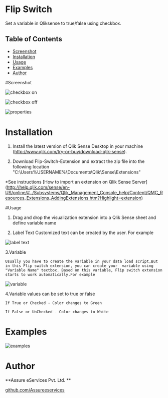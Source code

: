 # Flip Switch

Set a variable in Qliksense to true/false using checkbox.

## Table of Contents
* [Screenshot](#screenshot)
* [Installation](#installation)
* [Usage](#usage)
* [Examples](#Examples)
* [Author](#author)



#Screenshot

![checkbox on](https://cloud.githubusercontent.com/assets/18327523/14352157/c51508a2-fcf0-11e5-865d-58aad7e1165c.png)

![checkbox off](https://cloud.githubusercontent.com/assets/18327523/14352158/c51538f4-fcf0-11e5-942c-5ae4109ad9c8.png)

![properties](https://cloud.githubusercontent.com/assets/18327523/14352156/c511b170-fcf0-11e5-946b-0fc656ac7c77.png)


# Installation

1. Install the latest version of Qlik Sense Desktop in your machine (http://www.qlik.com/try-or-buy/download-qlik-sense).

2. Download Flip-Switch-Extension and extract the zip file into the following location "C:\Users\%USERNAME%\Documents\Qlik\Sense\Extensions\"

*See instructions 
[How to import an extension on Qlik Sense Server]
(http://help.qlik.com/sense/en-US/online/#../Subsystems/Qlik_Management_Console_help/Content/QMC_Resources_Extensions_AddingExtensions.htm?Highlight=extension)

#Usage

1. Drag and drop the visualization extension into a Qlik Sense sheet and define variable name

2. Label Text
	Customized text can be created by the user. For example

![label text](https://cloud.githubusercontent.com/assets/18327523/14352186/e027f5c8-fcf0-11e5-9c7f-5390bc543c5a.png) 

3.Variable

	Usually you have to create the variable in your data load script,But in this Flip switch extension, you can create your  variable using "Variable Name" textbox. Based on this variable, Flip switch extension starts to work automatically.For example
	
 ![variable](https://cloud.githubusercontent.com/assets/18327523/14352187/e02f9378-fcf0-11e5-8fe5-05962bcfecd6.png)
 
4.Variable values can be set to true or false
	
	If True or Checked - Color changes to Green

	If False or UnChecked - Color changes to White
 
# Examples
 
![examples](https://cloud.githubusercontent.com/assets/18327523/14352200/f35986c0-fcf0-11e5-93d2-7772e06c015e.png)
	
# Author

**Assure eServices Pvt. Ltd. ** 

[github.com/Assureeservices](http://github.com/Assureeservices)
